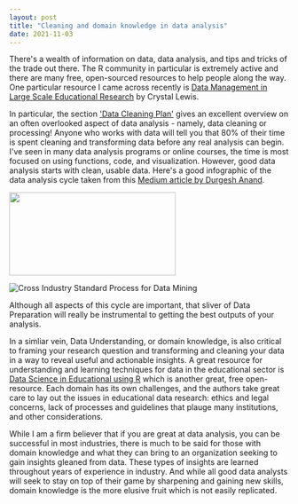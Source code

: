 ```yaml
---
layout: post
title: "Cleaning and domain knowledge in data analysis"
date: 2021-11-03
---
```


There's a wealth of information on data, data analysis, and tips and tricks of the trade out there. The R community in particular is extremely active and there are many free, open-sourced resources to help people along the way. One particular resource I came across recently is [Data Management in Large Scale Educational Research](https://cghlewis.github.io/mpsi-data-training/index.html) by Crystal Lewis.   

In particular, the section ['Data Cleaning Plan'](https://cghlewis.github.io/mpsi-data-training/training_4.html) gives an excellent overview on an often overlooked aspect of data analysis - namely, data cleaning or processing! Anyone who works with data will tell you that 80% of their time is spent cleaning and transforming data before any real analysis can begin. I've seen in many data analysis programs or online courses, the time is most focused on using functions, code, and visualization. However, good data analysis starts with clean, usable data. Here's a good infographic of the data analysis cycle taken from this [Medium article by Durgesh Anand](https://medium.com/analytics-vidhya/learn-data-science-using-crisp-dm-framework-473960b2da90).  

<img src="https://sorayaworldwide.github.io/images/1_hcyFS7bnLbg2tmthUnLuVQ.png" width="300" height="150">  

![Cross Industry Standard Process for Data Mining](https://sorayaworldwide.github.io/images/1_hcyFS7bnLbg2tmthUnLuVQ.png)  

Although all aspects of this cycle are important, that sliver of Data Preparation will really be instrumental to getting the best outputs of your analysis.  

In a simliar vein, Data Understanding, or domain knowledge, is also critical to framing your research question and transforming and cleaning your data in a way to reveal useful and actionable insights. A great resource for understanding and learning techniques for data in the educational sector is [Data Science in Educational using R](https://datascienceineducation.com/) which is another great, free open-resource. Each domain has its own challenges, and the authors take great care to lay out the issues in educational data research: ethics and legal concerns, lack of processes and guidelines that plauge many institutions, and other considerations.  

While I am a firm believer that if you are great at data analysis, you can be successful in most industries, there is much to be said for those with domain knowledge and what they can bring to an organization seeking to gain insights gleaned from data. These types of insights are learned throughout years of experience in industry. And while all good data analysts will seek to stay on top of their game by sharpening and gaining new skills, domain knowledge is the more elusive fruit which is not easily replicated. 
  
